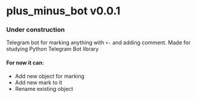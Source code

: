 # plus_minus_bot v0.0.1

### Under construction

Telegram bot for marking anything with `+-` and adding comment.
Made for studying Python Telegram Bot library

#### For now it can:
* Add new object for marking
* Add new mark to it
* Rename existing object
